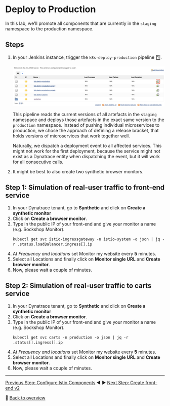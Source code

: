 # Deploy to Production

In this lab, we'll promote all components that are currently in the `staging` namespace to the production namespace.

## Steps

1. In your Jenkins instance, trigger the `k8s-deploy-production` pipeline :one:.

    ![trigger k8s-deploy-production](../assets/trigger-k8s-deploy-production.png)

    This pipeline reads the current versions of all artefacts in the `staging` namespace and deploys those artefacts in the exact same version to the `production` namespace. Instead of pushing individual microservices to production, we chose the approach of defining a release bracket, that holds versions of microservices that work together well.

    Naturally, we dispatch a deployment event to all affected services. This might not work for the first deployment, because the service might not exist as a Dynatrace entity when dispatching the event, but it will work for all consecutive calls.

1. It might be best to also create two synthetic browser monitors. 

## Step 1: Simulation of real-user traffic to front-end service

1. In your Dynatrace tenant, go to **Synthetic** and click on **Create a synthetic monitor**
1. Click on **Create a browser monitor**.
1. Type in the public IP of your front-end and give your monitor a name (e.g. Sockshop Monitor).
    ```
    kubectl get svc istio-ingressgateway -n istio-system -o json | jq -r .status.loadBalancer.ingress[].ip
    ```
1. At *Frequency and locations* set Monitor my website every **5** minutes.
1. Select all Locations and finally click on **Monitor single URL** and **Create browser monitor**.
1. Now, please wait a couple of minutes.

## Step 2: Simulation of real-user traffic to carts service

1. In your Dynatrace tenant, go to **Synthetic** and click on **Create a synthetic monitor**
1. Click on **Create a browser monitor**.
1. Type in the public IP of your front-end and give your monitor a name (e.g. Sockshop Monitor).
    ```
    kubectl get svc carts -n production -o json | jq -r  .status[].ingress[].ip
    ```
1. At *Frequency and locations* set Monitor my website every **5** minutes.
1. Select all Locations and finally click on **Monitor single URL** and **Create browser monitor**.
1. Now, please wait a couple of minutes.

---

[Previous Step: Configure Istio Components](../2_Configure_istio_components) :arrow_backward: :arrow_forward: [Next Step: Create front-end v2](../4_Create_front-end_v2)

:arrow_up_small: [Back to overview](../)
